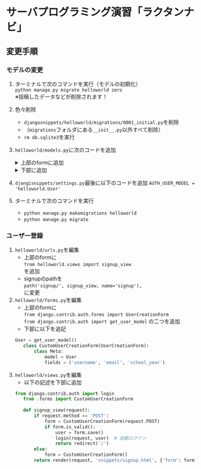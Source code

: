 # サーバプログラミング演習「ラクタンナビ」

## 変更手順

### モデルの変更
   1. ターミナルで次のコマンドを実行（モデルの初期化）      
   `python manage.py migrate helloworld zero`  
   ※投稿したデータなどが削除されます！
   
   
   2. 色々削除
      - `djangosnippets/helloworld/migrations/0001_initial.py`を削除    
      - （`migrations`フォルダにある`__init__.py`以外すべて削除）    
      - `rm db.sqlite3`を実行
   
   
   3. `helloworld/models.py`に次のコードを追加
       <details>
       <summary>上部のformに追加</summary>
       
         ```python
              from django.conf import settings
              from django.db import models
              from django.contrib.auth.models import AbstractUser
              from django.core.validators import MinValueValidator, MaxValueValidator
         ```
      </details>

      <details>
      <summary>下部に追加</summary>
      
      ```python
      
           class User(AbstractUser):
               university = models.CharField(max_length=128)
               school_year = models.PositiveIntegerField()
           
           
           class Manager(models.Model):
               user = models.OneToOneField(settings.AUTH_USER_MODEL, on_delete=models.CASCADE)
           
           
           class Lecture(models.Model):
               name = models.CharField(max_length=128)
               body = models.TextField()
               university = models.CharField(max_length=128)
               school_year = models.IntegerField()
               average_score = models.FloatField()
               reviews_count = models.IntegerField()
           
           
           class Review(models.Model):
               title = models.CharField(max_length=128)
               comment = models.TextField()
               score = models.IntegerField(validators=[MinValueValidator(1), MaxValueValidator(5)])
               lecture = models.ForeignKey(Lecture, on_delete=models.CASCADE)
               user = models.ForeignKey(settings.AUTH_USER_MODEL, on_delete=models.CASCADE)
      
       ```
       </details>
   
   
   4. `djangisnippets/settings.py`最後に以下のコードを追加
       `AUTH_USER_MODEL = 'helloworld.User'`
   
   
   5. ターミナルで次のコマンドを実行  
      - `python manage.py makemigrations helloworld`
      - `python manage.py migrate`


### ユーザー登録
1. `helloworld/urls.py`を編集
   - 上部のformに     
   `from helloworld.views import signup_view`    
   を追加
   - signupのpathを      
   `path('signup/', signup_view, name='signup'),`       
   に変更
2. `helloworld/forms.py`を編集
   - 上部のformに     
   `from django.contrib.auth.forms import UserCreationForm`       
   `from django.contrib.auth import get_user_model`
   の二つを追加
   - 下部に以下を追記
   ```python
   User = get_user_model()
      class CustomUserCreationForm(UserCreationForm):
          class Meta:
              model = User
              fields = ('username', 'email', 'school_year')
   ```
3. `helloworld/views.py`を編集
   - 以下の記述を下部に追加
   ```python
   from django.contrib.auth import login
      from .forms import CustomUserCreationForm
      
      def signup_view(request):
          if request.method == 'POST':
              form = CustomUserCreationForm(request.POST)
              if form.is_valid():
                  user = form.save()
                  login(request, user)  # 自動ログイン
                  return redirect('/')
          else:
              form = CustomUserCreationForm()
          return render(request, 'snippets/signup.html', {'form': form})
   ```
